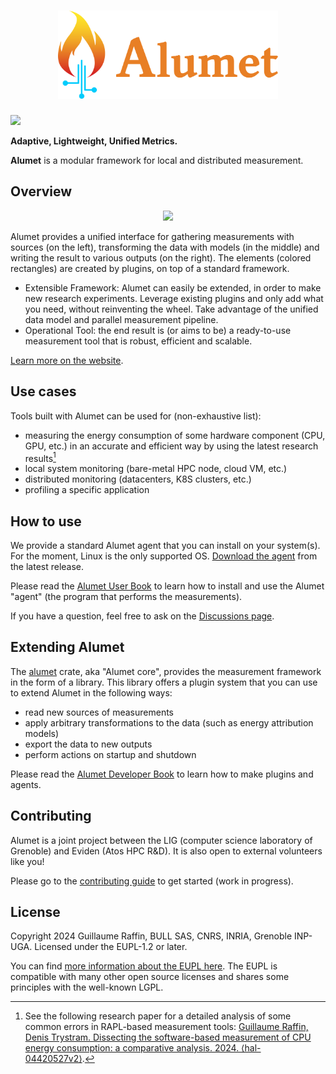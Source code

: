<h1 align="center">
    <img src="readme/alumet-banner.png" height="141px"></img>
</h1>

<a href="https://crates.io/crates/alumet"><img src="https://img.shields.io/crates/v/alumet?link=https%3A%2F%2Fcrates.io%2Fcrates%2Falumet"/></a>

**Adaptive, Lightweight, Unified Metrics.**

**Alumet** is a modular framework for local and distributed measurement.

## Overview

<div align="center">
    <img src="https://alumet-dev.github.io/user-book/images/alumet-high-level-view.svg"/>
</div>

Alumet provides a unified interface for gathering measurements with sources (on the left), transforming the data with models (in the middle) and writing the result to various outputs (on the right).
The elements (colored rectangles) are created by plugins, on top of a standard framework.

- Extensible Framework: Alumet can easily be extended, in order to make new research experiments. Leverage existing plugins and only add what you need, without reinventing the wheel. Take advantage of the unified data model and parallel measurement pipeline.
- Operational Tool: the end result is (or aims to be) a ready-to-use measurement tool that is robust, efficient and scalable.

[Learn more on the website](https://alumet.dev).

## Use cases

Tools built with Alumet can be used for (non-exhaustive list):
- measuring the energy consumption of some hardware component (CPU, GPU, etc.) in an accurate and efficient way by using the latest research results[^1]
- local system monitoring (bare-metal HPC node, cloud VM, etc.)
- distributed monitoring (datacenters, K8S clusters, etc.)
- profiling a specific application

[^1]: See the following research paper for a detailed analysis of some common errors in RAPL-based measurement tools: [Guillaume Raffin, Denis Trystram. Dissecting the software-based measurement of CPU energy consumption: a comparative analysis. 2024. ⟨hal-04420527v2⟩](https://hal.science/hal-04420527).

## How to use

We provide a standard Alumet agent that you can install on your system(s). For the moment, Linux is the only supported OS. [Download the agent](https://github.com/alumet-dev/alumet/releases/latest) from the latest release.

Please read the [Alumet User Book](https://alumet-dev.github.io/user-book/) to learn how to install and use the Alumet "agent" (the program that performs the measurements).

If you have a question, feel free to ask on the [Discussions page](https://github.com/alumet-dev/alumet/discussions).

## Extending Alumet

The [alumet](https://crates.io/crates/alumet) crate, aka "Alumet core", provides the measurement framework in the form of a library.
This library offers a plugin system that you can use to extend Alumet in the following ways:
- read new sources of measurements
- apply arbitrary transformations to the data (such as energy attribution models)
- export the data to new outputs
- perform actions on startup and shutdown

Please read the [Alumet Developer Book](https://alumet-dev.github.io/developer-book/) to learn how to make plugins and agents.

## Contributing

Alumet is a joint project between the LIG (computer science laboratory of Grenoble) and Eviden (Atos HPC R&D). It is also open to external volunteers like you!

Please go to the [contributing guide](./CONTRIBUTING.md) to get started (work in progress).

## License

Copyright 2024 Guillaume Raffin, BULL SAS, CNRS, INRIA, Grenoble INP-UGA.
Licensed under the EUPL-1.2 or later.

You can find [more information about the EUPL here](https://joinup.ec.europa.eu/collection/eupl/introduction-eupl-licence). The EUPL is compatible with many other open source licenses and shares some principles with the well-known LGPL.
